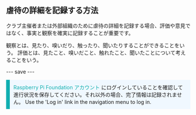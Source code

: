 ## 虐待の詳細を記録する方法

クラブ主催者または外部組織のために虐待の詳細を記録する場合、評価や意見ではなく、事実と観察を確実に記録することが重要です。

観察とは、見たり、嗅いだり、触ったり、聞いたりすることができることをいう。 評価とは、見たこと、嗅いだこと、触れたこと、聞いたことについて考えることをいう。

--- save ---

<p style="border-left: solid; border-width:10px; border-color: #0faeb0; background-color: aliceblue; padding: 10px;">
<span style="color: #0faeb0">Raspberry Pi Foundation アカウント</span> にログインしていることを確認して進行状況を保存してください。それ以外の場合、完了情報は記録されません。 Use the 'Log in' link in the navigation menu to log in.
</p>
